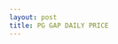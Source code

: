 ```yaml
---
layout: post
title: PG GAP DAILY PRICE
---
```

<script src="https://unpkg.com/lightweight-charts/dist/lightweight-charts.standalone.production.js"></script>
<div id="chart-container" style="height: 400px;"></div>
<script src="{{ base.url | prepend: site.url }}/assets/js/pgdp.js"></script>